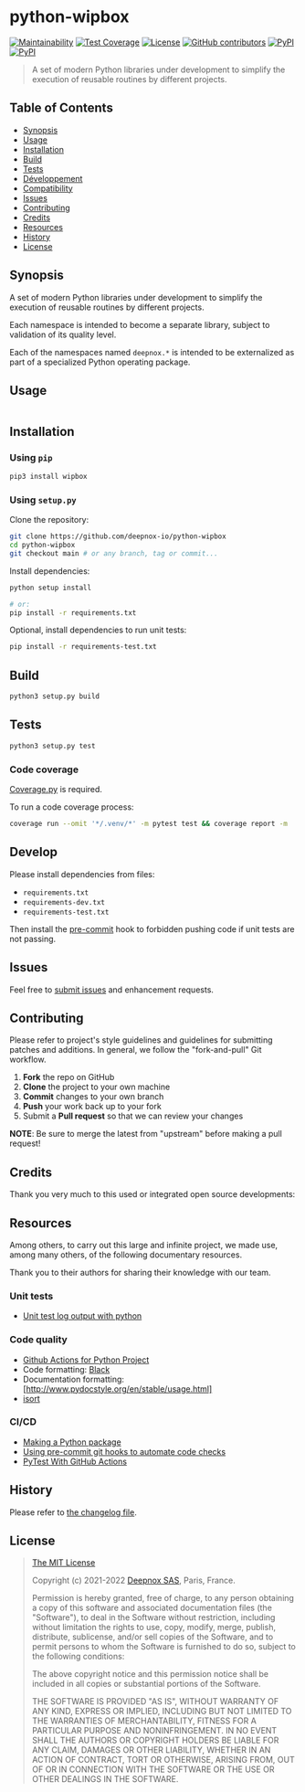 # python-wipbox[![Maintainability](https://api.codeclimate.com/v1/badges/2526932393edd4100563/maintainability)](https://codeclimate.com/github/deepnox-io/python-wipbox/maintainability)[![Test Coverage](https://api.codeclimate.com/v1/badges/2526932393edd4100563/test_coverage)](https://codeclimate.com/github/deepnox-io/python-wipbox/test_coverage)[![License](https://img.shields.io/github/license/deepnox-io/python-wipbox.svg)](https://github.com/deepnox-io/python-wipbox/blob/main/LICENSE)[![GitHub contributors](https://img.shields.io/github/contributors/deepnox-io/python-wipbox.svg)](https://github.com/deepnox-io/python-wipbox/graphs/contributors)[![PyPI](https://img.shields.io/pypi/v/wipbox.svg)](https://pypi.org/project/wipbox/)[![PyPI](https://img.shields.io/pypi/pyversions/wipbox.svg)](https://pypi.org/project/wipbox/)<!--[![codecov](https://codecov.io/gh/deepnox-io/python-wipbox/branch/devel/graph/badge.svg?token=IGALD1N09C)](https://codecov.io/gh/deepnox-io/python-wipbox)-->> A set of modern Python libraries under development to simplify the execution of reusable routines by different projects.## Table of Contents* [Synopsis](#synopsis)* [Usage](#usage)* [Installation](#installation)* [Build](#build)* [Tests](#tests)* [Développement](#develop)* [Compatibility](#compatibility)* [Issues](#issues)* [Contributing](#contributing)* [Credits](#credits)* [Resources](#resources)* [History](#history)* [License](#license)## <a name="synopsis">Synopsis</a>A set of modern Python libraries under development to simplify the execution of reusable routines by different projects.Each namespace is intended to become a separate library, subject to validation of its quality level.Each of the namespaces named `deepnox.*` is intended to be externalized as part of a specialized Python operating package.## <a name="usage">Usage</a>```python```## <a name="installation">Installation</a>### Using `pip````bashpip3 install wipbox```### Using `setup.py`Clone the repository:```bashgit clone https://github.com/deepnox-io/python-wipboxcd python-wipboxgit checkout main # or any branch, tag or commit...```Install dependencies:```bashpython setup install# or:pip install -r requirements.txt```Optional, install dependencies to run unit tests:```bashpip install -r requirements-test.txt```## <a name="build">Build</a>```bashpython3 setup.py build```## <a name="tests">Tests</a>```bashpython3 setup.py test```### Code coverage[Coverage.py](https://coverage.readthedocs.io/en/latest/) is required.To run a code coverage process:```bashcoverage run --omit '*/.venv/*' -m pytest test && coverage report -m```## DevelopPlease install dependencies from files:- `requirements.txt`- `requirements-dev.txt`- `requirements-test.txt`Then install the [pre-commit](https://pre-commit.com/) hook to forbidden pushing code if unit tests are not passing.## <a name="issues"> Issues</a>Feel free to [submit issues](https://github.com/deepnox-io/python-deepnox-log/issues) and enhancement requests.## <a name="contributing">Contributing</a>Please refer to project's style guidelines and guidelines for submitting patches and additions. In general, we follow the "fork-and-pull" Git workflow.1. **Fork** the repo on GitHub2. **Clone** the project to your own machine3. **Commit** changes to your own branch4. **Push** your work back up to your fork5. Submit a **Pull request** so that we can review your changes**NOTE**: Be sure to merge the latest from "upstream" before making a pull request!## <a name="credits">Credits</a>Thank you very much to this used or integrated open source developments:## <a name="resources">Resources</a>Among others, to carry out this large and infinite project, we made use, among many others, of the following documentary resources.Thank you to their authors for sharing their knowledge with our team.### Unit tests- [Unit test log output with python](https://memotut.com/en/8a92970f0f6e5309e1df/)### Code quality- [Github Actions for Python Project](https://docs.codeclimate.com/docs/github-actions-test-coverage)- Code formatting: [Black](https://github.com/psf/black)- Documentation formatting: [http://www.pydocstyle.org/en/stable/usage.html] - [isort](https://github.com/PyCQA/isort)### CI/CD- [Making a Python package](https://python-packaging-tutorial.readthedocs.io/en/latest/setup_py.html)- [Using pre-commit git hooks to automate code checks](https://ericmjl.github.io/essays-on-data-science/terminal/pre-commits/)- [PyTest With GitHub Actions](https://blog.dennisokeeffe.com/blog/2021-08-08-pytest-with-github-actions)## <a name="history">History</a>Please refer to [the changelog file](CHANGELOG.md).## <a name="license">License</a>>> [The MIT License](https://opensource.org/licenses/MIT)>> Copyright (c) 2021-2022 [Deepnox SAS](https://deepnox.io/), Paris, France.>> Permission is hereby granted, free of charge, to any person obtaining a copy> of this software and associated documentation files (the "Software"), to deal> in the Software without restriction, including without limitation the rights> to use, copy, modify, merge, publish, distribute, sublicense, and/or sell> copies of the Software, and to permit persons to whom the Software is> furnished to do so, subject to the following conditions:>> The above copyright notice and this permission notice shall be included in all> copies or substantial portions of the Software.>> THE SOFTWARE IS PROVIDED "AS IS", WITHOUT WARRANTY OF ANY KIND, EXPRESS OR> IMPLIED, INCLUDING BUT NOT LIMITED TO THE WARRANTIES OF MERCHANTABILITY,> FITNESS FOR A PARTICULAR PURPOSE AND NONINFRINGEMENT. IN NO EVENT SHALL THE>AUTHORS OR COPYRIGHT HOLDERS BE LIABLE FOR ANY CLAIM, DAMAGES OR OTHER> LIABILITY, WHETHER IN AN ACTION OF CONTRACT, TORT OR OTHERWISE, ARISING FROM,> OUT OF OR IN CONNECTION WITH THE SOFTWARE OR THE USE OR OTHER DEALINGS IN THE> SOFTWARE.>